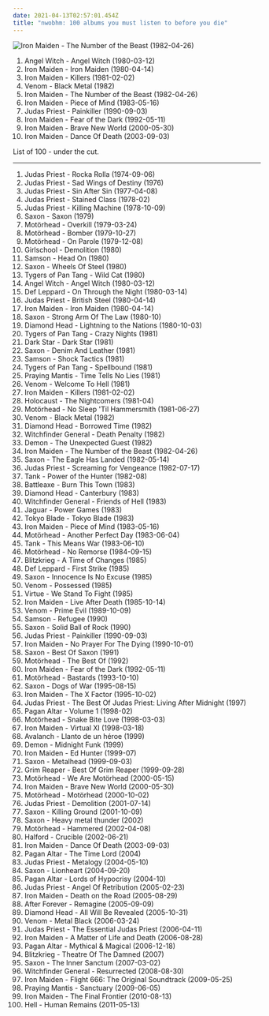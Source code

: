 ```yaml
---
date: 2021-04-13T02:57:01.454Z
title: "nwobhm: 100 albums you must listen to before you die"
---
```

![Iron Maiden - The Number of the Beast (1982-04-26)](https://img.discogs.com/Eqkgg2bf05VzfO8QewZ0xJGwY9M=/fit-in/400x398/filters:strip_icc():format(jpeg):mode_rgb():quality(90)/discogs-images/R-2765855-1300047081.jpeg.jpg "Iron Maiden - The Number of the Beast (1982-04-26)")
<ol class="albums">
<li data-cover="https://img.discogs.com/EpdrYBYUoWn3E-3yuXGitQX4BAU=/fit-in/600x594/filters:strip_icc():format(jpeg):mode_rgb():quality(90)/discogs-images/R-8489499-1516382649-7494.jpeg.jpg" data-tags="heavy metal, nwobhm" role="button">Angel Witch - Angel Witch (1980-03-12)</li>
<li data-cover="http://coverartarchive.org/release/25da813d-4dbd-32c0-aef0-307e790f0709/14971904162-500.jpg" data-tags="heavy metal" role="button">Iron Maiden - Iron Maiden (1980-04-14)</li>
<li data-cover="http://coverartarchive.org/release/91ddcf18-98af-4f73-890c-bfc44c1d91e2/10857350960-500.jpg" data-tags="heavy metal" role="button">Iron Maiden - Killers (1981-02-02)</li>
<li data-cover="http://coverartarchive.org/release/ce84f01d-696e-42ad-bdcd-d38ddbb61b25/24451282989-500.jpg" data-tags="black metal, speed metal" role="button">Venom - Black Metal (1982)</li>
<li data-cover="https://img.discogs.com/Eqkgg2bf05VzfO8QewZ0xJGwY9M=/fit-in/400x398/filters:strip_icc():format(jpeg):mode_rgb():quality(90)/discogs-images/R-2765855-1300047081.jpeg.jpg" data-tags="heavy metal" role="button">Iron Maiden - The Number of the Beast (1982-04-26)</li>
<li data-cover="http://coverartarchive.org/release/03f52642-f3b7-4cd8-abdd-10d445bc45cd/28091718961-500.jpg" data-tags="heavy metal" role="button">Iron Maiden - Piece of Mind (1983-05-16)</li>
<li data-cover="http://coverartarchive.org/release/7e9b0af2-5fba-4cfa-8258-23be6afe768d/18944199815-500.jpg" data-tags="heavy metal" role="button">Judas Priest - Painkiller (1990-09-03)</li>
<li data-cover="http://coverartarchive.org/release/b0b6f83c-8d1a-3e5f-aa26-e6c56324e393/10969475744-500.jpg" data-tags="heavy metal" role="button">Iron Maiden - Fear of the Dark (1992-05-11)</li>
<li data-cover="http://coverartarchive.org/release/f64e95fb-5e84-42c7-90e6-6cad939d8eec/3309838336-500.jpg" data-tags="heavy metal" role="button">Iron Maiden - Brave New World (2000-05-30)</li>
<li data-cover="http://coverartarchive.org/release/3c1e204d-5753-4a12-9a27-f6cd70f296a1/15064785894-500.jpg" data-tags="heavy metal" role="button">Iron Maiden - Dance Of Death (2003-09-03)</li>
</ol>
List of 100 - under the cut.
<!-- more -->

_________________

<ol class="albums">
<li data-cover="https://img.discogs.com/t-R_o8q9EP-Xf87sGf7VwhhXUws=/fit-in/600x528/filters:strip_icc():format(jpeg):mode_rgb():quality(90)/discogs-images/R-14401930-1573793996-9800.jpeg.jpg" data-tags="hard rock, heavy metal" role="button">
Judas Priest - Rocka Rolla (1974-09-06)
</li>
<li data-cover="http://coverartarchive.org/release/1ccb2f7c-7a5c-45dc-a326-ccc4566fe4af/20186498058-500.jpg" data-tags="heavy metal" role="button">
Judas Priest - Sad Wings of Destiny (1976)
</li>
<li data-cover="http://coverartarchive.org/release/70d945e7-701e-472c-9fd9-1d8cf15d541d/20928008082-500.jpg" data-tags="heavy metal" role="button">
Judas Priest - Sin After Sin (1977-04-08)
</li>
<li data-cover="http://coverartarchive.org/release/793417fc-2cc7-4097-9357-13ee79cc2aad/21457555311-500.jpg" data-tags="heavy metal" role="button">
Judas Priest - Stained Class (1978-02)
</li>
<li data-cover="https://img.discogs.com/-8m7hb4KDHZTJFkzaW1feTNCa0Y=/fit-in/600x589/filters:strip_icc():format(jpeg):mode_rgb():quality(90)/discogs-images/R-6328604-1416592913-6842.jpeg.jpg" data-tags="heavy metal" role="button">
Judas Priest - Killing Machine (1978-10-09)
</li>
<li data-cover="http://coverartarchive.org/release/78470816-ff69-4921-a6c8-4747e08d8841/14032114913-500.jpg" data-tags="heavy metal" role="button">
Saxon - Saxon (1979)
</li>
<li data-cover="http://coverartarchive.org/release/a7b33578-a44a-47e8-bcb8-e1ba8eb848fc/9157237778-500.jpg" data-tags="heavy metal" role="button">
Motörhead - Overkill (1979-03-24)
</li>
<li data-cover="http://coverartarchive.org/release/830f13f4-f5e6-4d7b-b7a9-b3debda38cfb/27058390844-500.jpg" data-tags="heavy metal" role="button">
Motörhead - Bomber (1979-10-27)
</li>
<li data-cover="http://coverartarchive.org/release/b87958f4-f095-414f-a379-966af3b27fe1/15340907007-500.jpg" data-tags="hard rock, rock n roll, heavy metal" role="button">
Motörhead - On Parole (1979-12-08)
</li>
<li data-cover="http://coverartarchive.org/release/ae14e931-de21-4fc7-b54f-a5cef99d6879/15499840344-500.jpg" data-tags="heavy metal" role="button">
Girlschool - Demolition (1980)
</li>
<li data-cover="https://img.discogs.com/fIcPW0Cg38xIgi0sxHZ-tcNyJ_Q=/fit-in/500x499/filters:strip_icc():format(jpeg):mode_rgb():quality(90)/discogs-images/R-2715961-1320687683.jpeg.jpg" data-tags="nwobhm" role="button">
Samson - Head On (1980)
</li>
<li data-cover="https://img.discogs.com/2MysyNan0n2xUH3_KwOLfTqVZdU=/fit-in/600x580/filters:strip_icc():format(jpeg):mode_rgb():quality(90)/discogs-images/R-8382253-1463599309-2274.jpeg.jpg" data-tags="heavy metal" role="button">
Saxon - Wheels Of Steel (1980)
</li>
<li data-cover="http://coverartarchive.org/release/b2db8cbe-f54d-4d75-aa95-4ae779a63a62/15021948453-500.jpg" data-tags="heavy metal, nwobhm" role="button">
Tygers of Pan Tang - Wild Cat (1980)
</li>
<li data-cover="https://img.discogs.com/EpdrYBYUoWn3E-3yuXGitQX4BAU=/fit-in/600x594/filters:strip_icc():format(jpeg):mode_rgb():quality(90)/discogs-images/R-8489499-1516382649-7494.jpeg.jpg" data-tags="heavy metal, nwobhm" role="button">
Angel Witch - Angel Witch (1980-03-12)
</li>
<li data-cover="http://coverartarchive.org/release/55be2c0c-6d58-4922-a3c1-585330ecbfa1/12611262427-500.jpg" data-tags="hard rock, heavy metal" role="button">
Def Leppard - On Through the Night (1980-03-14)
</li>
<li data-cover="http://coverartarchive.org/release/852839c9-50ae-4d7b-87a7-28f5f982fd98/10045815691-500.jpg" data-tags="heavy metal" role="button">
Judas Priest - British Steel (1980-04-14)
</li>
<li data-cover="http://coverartarchive.org/release/25da813d-4dbd-32c0-aef0-307e790f0709/14971904162-500.jpg" data-tags="heavy metal" role="button">
Iron Maiden - Iron Maiden (1980-04-14)
</li>
<li data-cover="https://img.discogs.com/fckswMbAUAJoOnkNHwU3bz1LCHQ=/fit-in/320x319/filters:strip_icc():format(jpeg):mode_rgb():quality(90)/discogs-images/R-1548942-1227624366.jpeg.jpg" data-tags="heavy metal" role="button">
Saxon - Strong Arm Of The Law (1980-10)
</li>
<li data-cover="http://coverartarchive.org/release/44b32648-a2c3-4f70-acab-d3bcda56e0c9/15663881123-500.jpg" data-tags="heavy metal" role="button">
Diamond Head - Lightning to the Nations (1980-10-03)
</li>
<li data-cover="https://img.discogs.com/cIWhjHUOQI2pf6cyJaVOd4aEs08=/fit-in/480x460/filters:strip_icc():format(jpeg):mode_rgb():quality(90)/discogs-images/R-4317249-1375258316-6479.jpeg.jpg" data-tags="heavy metal, nwobhm" role="button">
Tygers of Pan Tang - Crazy Nights (1981)
</li>
<li data-cover="https://img.discogs.com/EKVcs_vbWI2ep5VIna_65IJzFIU=/fit-in/600x1002/filters:strip_icc():format(jpeg):mode_rgb():quality(90)/discogs-images/R-13384249-1553189409-3775.jpeg.jpg" data-tags="heavy metal, hard rock, nwobhm, new wave of british heavy metal" role="button">
Dark Star - Dark Star (1981)
</li>
<li data-cover="http://coverartarchive.org/release/77544bd2-f263-473c-b302-1ed36ec2c138/11590284536-500.jpg" data-tags="heavy metal" role="button">
Saxon - Denim And Leather (1981)
</li>
<li data-cover="http://coverartarchive.org/release/e21413d7-a38e-4614-a1ed-0dc7306d06dc/12432668802-500.jpg" data-tags="heavy metal, nwobhm" role="button">
Samson - Shock Tactics (1981)
</li>
<li data-cover="http://coverartarchive.org/release/d422bb5f-9869-3cf6-93f3-f9c0176caf47/25177133890-500.jpg" data-tags="heavy metal" role="button">
Tygers of Pan Tang - Spellbound (1981)
</li>
<li data-cover="http://coverartarchive.org/release/9391ec2c-8a7d-45cf-b61d-fc5a1c22a456/15156577083-500.jpg" data-tags="nwobhm, heavy metal" role="button">
Praying Mantis - Time Tells No Lies (1981)
</li>
<li data-cover="https://img.discogs.com/ExoDgcltmEJ1RKQvzCGW1nPBgmU=/fit-in/600x594/filters:strip_icc():format(jpeg):mode_rgb():quality(90)/discogs-images/R-2215401-1394312962-6379.jpeg.jpg" data-tags="black metal, heavy metal, thrash metal" role="button">
Venom - Welcome To Hell (1981)
</li>
<li data-cover="http://coverartarchive.org/release/91ddcf18-98af-4f73-890c-bfc44c1d91e2/10857350960-500.jpg" data-tags="heavy metal" role="button">
Iron Maiden - Killers (1981-02-02)
</li>
<li data-cover="https://img.discogs.com/VB7E5VJWIMgkEAi8ob2TFbX6lgM=/fit-in/600x600/filters:strip_icc():format(jpeg):mode_rgb():quality(90)/discogs-images/R-12449583-1535935033-2730.jpeg.jpg" data-tags="heavy metal, nwobhm" role="button">
Holocaust - The Nightcomers (1981-04)
</li>
<li data-cover="http://coverartarchive.org/release/33f2c375-cf2d-491b-ac74-3ae83abbfaab/27092094951-500.jpg" data-tags="heavy metal, hard rock" role="button">
Motörhead - No Sleep 'Til Hammersmith (1981-06-27)
</li>
<li data-cover="http://coverartarchive.org/release/ce84f01d-696e-42ad-bdcd-d38ddbb61b25/24451282989-500.jpg" data-tags="black metal, speed metal" role="button">
Venom - Black Metal (1982)
</li>
<li data-cover="http://coverartarchive.org/release/6d539890-c5ac-4982-a33c-fca1eee55bb6/25168586469-500.jpg" data-tags="heavy metal" role="button">
Diamond Head - Borrowed Time (1982)
</li>
<li data-cover="https://img.discogs.com/y1d0ZG1tAT9gOeNXxd9aBvZqjMo=/fit-in/600x638/filters:strip_icc():format(jpeg):mode_rgb():quality(90)/discogs-images/R-1083860-1515768255-3246.jpeg.jpg" data-tags="doom metal, nwobhm" role="button">
Witchfinder General - Death Penalty (1982)
</li>
<li data-cover="https://via.placeholder.com/450" data-tags="nwobhm" role="button">
Demon - The Unexpected Guest (1982)
</li>
<li data-cover="https://img.discogs.com/Eqkgg2bf05VzfO8QewZ0xJGwY9M=/fit-in/400x398/filters:strip_icc():format(jpeg):mode_rgb():quality(90)/discogs-images/R-2765855-1300047081.jpeg.jpg" data-tags="heavy metal" role="button">
Iron Maiden - The Number of the Beast (1982-04-26)
</li>
<li data-cover="https://img.discogs.com/XqqFjOsYtI5e5Ya61Au_4XuAhro=/fit-in/160x160/filters:strip_icc():format(jpeg):mode_rgb():quality(90)/discogs-images/R-4376608-1363256785-9647.jpeg.jpg" data-tags="heavy metal" role="button">
Saxon - The Eagle Has Landed (1982-05-14)
</li>
<li data-cover="http://coverartarchive.org/release/9db90c69-283e-319a-9d40-c0247a36afe3/5848338168-500.jpg" data-tags="heavy metal" role="button">
Judas Priest - Screaming for Vengeance (1982-07-17)
</li>
<li data-cover="https://img.discogs.com/Q1aur_UsZXWlbzuOctZbhdLQeP8=/fit-in/600x598/filters:strip_icc():format(jpeg):mode_rgb():quality(90)/discogs-images/R-1424444-1617030705-8681.jpeg.jpg" data-tags="nwobhm, heavy metal" role="button">
Tank - Power of the Hunter (1982-08)
</li>
<li data-cover="https://img.discogs.com/ggNs22wvZl9f0-bM0otse-2rByM=/fit-in/600x576/filters:strip_icc():format(jpeg):mode_rgb():quality(90)/discogs-images/R-2598656-1536996901-9763.jpeg.jpg" data-tags="nwobhm" role="button">
Battleaxe - Burn This Town (1983)
</li>
<li data-cover="https://img.discogs.com/JahkqutHVc84RINBNVslLzSEuPE=/fit-in/498x472/filters:strip_icc():format(jpeg):mode_rgb():quality(90)/discogs-images/R-1315787-1209041147.jpeg.jpg" data-tags="heavy metal, nwobhm" role="button">
Diamond Head - Canterbury (1983)
</li>
<li data-cover="http://coverartarchive.org/release/2f308b5b-e896-3d7d-a6e0-c2a0673449af/5059341383-500.jpg" data-tags="heavy metal, doom metal, nwobhm" role="button">
Witchfinder General - Friends of Hell (1983)
</li>
<li data-cover="https://img.discogs.com/SlIh-7VObDaCWtimc4y5nDDJ3P4=/fit-in/600x600/filters:strip_icc():format(jpeg):mode_rgb():quality(90)/discogs-images/R-1677798-1472831782-8796.jpeg.jpg" data-tags="nwobhm" role="button">
Jaguar - Power Games (1983)
</li>
<li data-cover="http://coverartarchive.org/release/1c3b068e-71b4-489a-af59-27353451cac6/25880509021-500.jpg" data-tags="heavy metal, nwobhm, new wave of british heavy metal" role="button">
Tokyo Blade - Tokyo Blade (1983)
</li>
<li data-cover="http://coverartarchive.org/release/03f52642-f3b7-4cd8-abdd-10d445bc45cd/28091718961-500.jpg" data-tags="heavy metal" role="button">
Iron Maiden - Piece of Mind (1983-05-16)
</li>
<li data-cover="https://img.discogs.com/Avm1x5sUs88zj8mRg-mpIh8RXEg=/fit-in/600x600/filters:strip_icc():format(jpeg):mode_rgb():quality(90)/discogs-images/R-1522576-1601943632-3332.jpeg.jpg" data-tags="heavy metal" role="button">
Motörhead - Another Perfect Day (1983-06-04)
</li>
<li data-cover="https://img.discogs.com/gWi-EOrwEhTvNxUjKRxjZlAgMPY=/fit-in/600x792/filters:strip_icc():format(jpeg):mode_rgb():quality(90)/discogs-images/R-15726124-1596651510-5948.jpeg.jpg" data-tags="nwobhm, heavy metal" role="button">
Tank - This Means War (1983-06-10)
</li>
<li data-cover="http://coverartarchive.org/release/ac4f4ff5-e94d-48b2-a99d-33ee251c2c34/9516015595-500.jpg" data-tags="heavy metal" role="button">
Motörhead - No Remorse (1984-09-15)
</li>
<li data-cover="https://img.discogs.com/QI7-Eo3UVufWLGdIM3tLBfaOvmE=/fit-in/600x600/filters:strip_icc():format(jpeg):mode_rgb():quality(90)/discogs-images/R-996406-1534803758-7147.jpeg.jpg" data-tags="heavy metal, nwobhm" role="button">
Blitzkrieg - A Time of Changes (1985)
</li>
<li data-cover="http://coverartarchive.org/release/8eed02d1-3335-4c04-8d5b-7a8d71d4b7cc/1281377912-500.jpg" data-tags="heavy metal, hard rock, nwobhm" role="button">
Def Leppard - First Strike (1985)
</li>
<li data-cover="http://coverartarchive.org/release/effc3251-6e48-4fa7-8083-5c8275e6b063/14032149311-500.jpg" data-tags="heavy metal" role="button">
Saxon - Innocence Is No Excuse (1985)
</li>
<li data-cover="https://img.discogs.com/ywFNTM8SGu4cMMcVZJoYCfEPTeM=/fit-in/600x600/filters:strip_icc():format(jpeg):mode_rgb():quality(90)/discogs-images/R-4842388-1406793456-5797.jpeg.jpg" data-tags="black metal, heavy metal, speed metal" role="button">
Venom - Possessed (1985)
</li>
<li data-cover="http://coverartarchive.org/release/c57083d2-2072-465b-b020-1d0c75dc859a/4957524173-500.jpg" data-tags="heavy metal, nwobhm" role="button">
Virtue - We Stand To Fight (1985)
</li>
<li data-cover="http://coverartarchive.org/release/12aea57d-ab05-3bc2-8e05-e57230e1e2c9/13275371966-500.jpg" data-tags="heavy metal" role="button">
Iron Maiden - Live After Death (1985-10-14)
</li>
<li data-cover="https://img.discogs.com/D5vcjh0ggmZetkZtS-UT_9NU8NQ=/fit-in/388x600/filters:strip_icc():format(jpeg):mode_rgb():quality(90)/discogs-images/R-3440001-1330453101.jpeg.jpg" data-tags="speed metal, thrash metal, black metal, heavy metal" role="button">
Venom - Prime Evil (1989-10-09)
</li>
<li data-cover="https://img.discogs.com/W4SXdHkyI_ooalHD4W0TF_wgcMg=/fit-in/600x594/filters:strip_icc():format(jpeg):mode_rgb():quality(90)/discogs-images/R-2871457-1583982921-1867.jpeg.jpg" data-tags="heavy metal" role="button">
Samson - Refugee (1990)
</li>
<li data-cover="https://img.discogs.com/UT6B-2EJdmN3L7avqHR9n6oFvu0=/fit-in/600x594/filters:strip_icc():format(jpeg):mode_rgb():quality(90)/discogs-images/R-2553322-1565818087-5392.jpeg.jpg" data-tags="heavy metal" role="button">
Saxon - Solid Ball of Rock (1990)
</li>
<li data-cover="http://coverartarchive.org/release/7e9b0af2-5fba-4cfa-8258-23be6afe768d/18944199815-500.jpg" data-tags="heavy metal" role="button">
Judas Priest - Painkiller (1990-09-03)
</li>
<li data-cover="http://coverartarchive.org/release/77ac07fc-c17a-4ab6-bddc-88d352b681d3/7847685484-500.jpg" data-tags="heavy metal" role="button">
Iron Maiden - No Prayer For The Dying (1990-10-01)
</li>
<li data-cover="http://coverartarchive.org/release/8737f15d-5b6c-4896-829a-68462347f67a/12068773876-500.jpg" data-tags="heavy metal, metal, hard rock" role="button">
Saxon - Best Of Saxon (1991)
</li>
<li data-cover="http://coverartarchive.org/release/e4e8452d-aec9-471a-951d-f2734a94a362/27100780266-500.jpg" data-tags="heavy metal" role="button">
Motörhead - The Best Of (1992)
</li>
<li data-cover="http://coverartarchive.org/release/b0b6f83c-8d1a-3e5f-aa26-e6c56324e393/10969475744-500.jpg" data-tags="heavy metal" role="button">
Iron Maiden - Fear of the Dark (1992-05-11)
</li>
<li data-cover="http://coverartarchive.org/release/e527e46c-f68b-4d36-8f61-15dd6a94cdc5/15341538872-500.jpg" data-tags="heavy metal, hard rock" role="button">
Motörhead - Bastards (1993-10-10)
</li>
<li data-cover="https://img.discogs.com/BREox8eOUEfsGDWCUf83zgZgXIc=/fit-in/600x518/filters:strip_icc():format(jpeg):mode_rgb():quality(90)/discogs-images/R-7584555-1444563320-9593.jpeg.jpg" data-tags="heavy metal" role="button">
Saxon - Dogs of War (1995-08-15)
</li>
<li data-cover="http://coverartarchive.org/release/51bbbc28-4da7-4dd4-9d0c-58d3f179e070/5159700071-500.jpg" data-tags="heavy metal" role="button">
Iron Maiden - The X Factor (1995-10-02)
</li>
<li data-cover="http://coverartarchive.org/release/626f7970-904a-4024-921c-358acaf3023b/7123797177-500.jpg" data-tags="heavy metal" role="button">
Judas Priest - The Best Of Judas Priest: Living After Midnight (1997)
</li>
<li data-cover="https://img.discogs.com/TH5Sp0OEqWvRHVJCfwPmto_xQ7k=/fit-in/300x300/filters:strip_icc():format(jpeg):mode_rgb():quality(90)/discogs-images/R-1318528-1209241283.jpeg.jpg" data-tags="doom metal" role="button">
Pagan Altar - Volume 1 (1998-02)
</li>
<li data-cover="http://coverartarchive.org/release/da2b642f-e1e9-3fb1-8d31-e067204b2351/15341628025-500.jpg" data-tags="heavy metal" role="button">
Motörhead - Snake Bite Love (1998-03-03)
</li>
<li data-cover="https://img.discogs.com/Eqkgg2bf05VzfO8QewZ0xJGwY9M=/fit-in/400x398/filters:strip_icc():format(jpeg):mode_rgb():quality(90)/discogs-images/R-2765855-1300047081.jpeg.jpg" data-tags="heavy metal" role="button">
Iron Maiden - Virtual XI (1998-03-18)
</li>
<li data-cover="http://coverartarchive.org/release/d4e18f8d-d6b9-4053-8b0e-eb78b38cbd0e/19510559380-500.jpg" data-tags="heavy metal, spanish metal" role="button">
Avalanch - Llanto de un héroe (1999)
</li>
<li data-cover="http://coverartarchive.org/release/0ac7deec-5c97-4995-a763-26a20b860394/27867007413-500.jpg" data-tags="ms-echo-a-favourite-album" role="button">
Demon - Midnight Funk (1999)
</li>
<li data-cover="http://coverartarchive.org/release/ec286378-1430-41ae-b851-5e1bb50d57e7/7123321703-500.jpg" data-tags="heavy metal, metal" role="button">
Iron Maiden - Ed Hunter (1999-07)
</li>
<li data-cover="https://img.discogs.com/UT6B-2EJdmN3L7avqHR9n6oFvu0=/fit-in/600x594/filters:strip_icc():format(jpeg):mode_rgb():quality(90)/discogs-images/R-2553322-1565818087-5392.jpeg.jpg" data-tags="heavy metal" role="button">
Saxon - Metalhead (1999-09-03)
</li>
<li data-cover="http://coverartarchive.org/release/f909d69f-52d4-45e5-9b97-65fdb9f274e6/7500158219-500.jpg" data-tags="heavy metal" role="button">
Grim Reaper - Best Of Grim Reaper (1999-09-28)
</li>
<li data-cover="http://coverartarchive.org/release/a44bedb5-d782-47ff-bfa1-7b43ec795396/27109764066-500.jpg" data-tags="heavy metal, hard rock" role="button">
Motörhead - We Are Motörhead (2000-05-15)
</li>
<li data-cover="http://coverartarchive.org/release/f64e95fb-5e84-42c7-90e6-6cad939d8eec/3309838336-500.jpg" data-tags="heavy metal" role="button">
Iron Maiden - Brave New World (2000-05-30)
</li>
<li data-cover="http://coverartarchive.org/release/de21d173-ee38-4161-8717-8cd64fb12382/12501120405-500.jpg" data-tags="heavy metal, hard rock" role="button">
Motörhead - Motörhead (2000-10-02)
</li>
<li data-cover="http://coverartarchive.org/release/c0185954-22e4-388b-8c37-b4b317afb817/7356698564-500.jpg" data-tags="heavy metal" role="button">
Judas Priest - Demolition (2001-07-14)
</li>
<li data-cover="https://img.discogs.com/1Exs0IOMTCreLAXgUzN04Tn7nnQ=/fit-in/220x220/filters:strip_icc():format(jpeg):mode_rgb():quality(90)/discogs-images/R-11594024-1553542086-3355.jpeg.jpg" data-tags="heavy metal" role="button">
Saxon - Killing Ground (2001-10-09)
</li>
<li data-cover="http://coverartarchive.org/release/fc99ab8c-ee7f-4954-857a-d26e27c5cd6c/20690913352-500.jpg" data-tags="heavy metal" role="button">
Saxon - Heavy metal thunder (2002)
</li>
<li data-cover="http://coverartarchive.org/release/68e89d3f-0c7e-4c1d-bda5-047f17514db3/16485919769-500.jpg" data-tags="heavy metal" role="button">
Motörhead - Hammered (2002-04-08)
</li>
<li data-cover="http://coverartarchive.org/release/b129f9f7-67db-4f2e-9708-0bc140b15fd3/1033505300-500.jpg" data-tags="heavy metal" role="button">
Halford - Crucible (2002-06-21)
</li>
<li data-cover="http://coverartarchive.org/release/3c1e204d-5753-4a12-9a27-f6cd70f296a1/15064785894-500.jpg" data-tags="heavy metal" role="button">
Iron Maiden - Dance Of Death (2003-09-03)
</li>
<li data-cover="https://img.discogs.com/h8CNpUKcCDEAzZRWU90gvFL8RF0=/fit-in/600x600/filters:strip_icc():format(jpeg):mode_rgb():quality(90)/discogs-images/R-3973801-1351044078-8291.jpeg.jpg" data-tags="heavy metal, nwobhm" role="button">
Pagan Altar - The Time Lord (2004)
</li>
<li data-cover="http://coverartarchive.org/release/c0a89c21-9b6f-4561-a45a-296c5272c507/21079916286-500.jpg" data-tags="heavy metal, hard rock" role="button">
Judas Priest - Metalogy (2004-05-10)
</li>
<li data-cover="https://img.discogs.com/5Rod-BoBSf1Z8FgzQ21OFIeQLc4=/fit-in/600x576/filters:strip_icc():format(jpeg):mode_rgb():quality(90)/discogs-images/R-2689843-1394864430-1229.jpeg.jpg" data-tags="heavy metal" role="button">
Saxon - Lionheart (2004-09-20)
</li>
<li data-cover="http://coverartarchive.org/release/e15cad0c-aa9f-4153-8c9b-4b932236af69/22760401706-500.jpg" data-tags="doom metal" role="button">
Pagan Altar - Lords of Hypocrisy (2004-10)
</li>
<li data-cover="http://coverartarchive.org/release/90eba311-3eee-4b46-8900-ad2e8fb7d8ba/14972006997-500.jpg" data-tags="heavy metal" role="button">
Judas Priest - Angel Of Retribution (2005-02-23)
</li>
<li data-cover="https://img.discogs.com/Eqkgg2bf05VzfO8QewZ0xJGwY9M=/fit-in/400x398/filters:strip_icc():format(jpeg):mode_rgb():quality(90)/discogs-images/R-2765855-1300047081.jpeg.jpg" data-tags="heavy metal" role="button">
Iron Maiden - Death on the Road (2005-08-29)
</li>
<li data-cover="http://coverartarchive.org/release/463cd1ce-10d0-47d2-8fec-50cada1950fd/22013543456-500.jpg" data-tags="symphonic metal, gothic metal, female fronted metal" role="button">
After Forever - Remagine (2005-09-09)
</li>
<li data-cover="http://coverartarchive.org/release/d7121708-0878-4616-87ce-3a35accaaf49/18890470014-500.jpg" data-tags="heavy metal, nwobhm" role="button">
Diamond Head - All Will Be Revealed (2005-10-31)
</li>
<li data-cover="http://coverartarchive.org/release/465297e6-1612-4cc7-9566-e39d876db3f9/27779709805-500.jpg" data-tags="black metal, thrash metal" role="button">
Venom - Metal Black (2006-03-24)
</li>
<li data-cover="http://coverartarchive.org/release/e6cad4c1-2f11-4a75-8c6e-d60f0ea9098e/5408830988-500.jpg" data-tags="heavy metal" role="button">
Judas Priest - The Essential Judas Priest (2006-04-11)
</li>
<li data-cover="https://img.discogs.com/Eqkgg2bf05VzfO8QewZ0xJGwY9M=/fit-in/400x398/filters:strip_icc():format(jpeg):mode_rgb():quality(90)/discogs-images/R-2765855-1300047081.jpeg.jpg" data-tags="heavy metal" role="button">
Iron Maiden - A Matter of Life and Death (2006-08-28)
</li>
<li data-cover="https://img.discogs.com/UfghKRDFdgSE-v6hi910ISbVuhU=/fit-in/472x472/filters:strip_icc():format(jpeg):mode_rgb():quality(90)/discogs-images/R-1469825-1224633872.jpeg.jpg" data-tags="heavy metal, doom metal, traditional doom metal" role="button">
Pagan Altar - Mythical & Magical (2006-12-18)
</li>
<li data-cover="https://img.discogs.com/3oqygVRoQVdSMnGT1copOzU1KLs=/fit-in/600x450/filters:strip_icc():format(jpeg):mode_rgb():quality(90)/discogs-images/R-14268307-1571093344-5164.jpeg.jpg" data-tags="heavy metal, nwobhm" role="button">
Blitzkrieg - Theatre Of The Damned (2007)
</li>
<li data-cover="http://coverartarchive.org/release/8977441c-390b-4372-80df-162f54e5761d/14972045151-500.jpg" data-tags="heavy metal" role="button">
Saxon - The Inner Sanctum (2007-03-02)
</li>
<li data-cover="http://coverartarchive.org/release/5fe66bb7-c937-4d9e-8823-45bd747091f7/5059367024-500.jpg" data-tags="heavy metal, doom metal, 2000s, nwobhm, traditional doom metal" role="button">
Witchfinder General - Resurrected (2008-08-30)
</li>
<li data-cover="http://coverartarchive.org/release/e138b837-d9cf-4000-9a45-c7257d7d4ec7/4188294440-500.jpg" data-tags="heavy metal" role="button">
Iron Maiden - Flight 666: The Original Soundtrack (2009-05-25)
</li>
<li data-cover="https://img.discogs.com/FKgSSe-h23aVyinAReErLiXCKaI=/fit-in/497x490/filters:strip_icc():format(jpeg):mode_rgb():quality(90)/discogs-images/R-8727756-1467474714-2011.jpeg.jpg" data-tags="classic rock, aor, melodic metal, nwobhm, superb" role="button">
Praying Mantis - Sanctuary (2009-06-05)
</li>
<li data-cover="http://coverartarchive.org/release/ad91280b-8306-3ce3-99a2-c2604f7fb884/4291013532-500.jpg" data-tags="heavy metal" role="button">
Iron Maiden - The Final Frontier (2010-08-13)
</li>
<li data-cover="http://coverartarchive.org/release/4e30fe8b-8ae5-458b-8770-9ca66083e18b/7673285123-500.jpg" data-tags="heavy metal, nwobhm" role="button">
Hell - Human Remains (2011-05-13)
</li>
</ol>